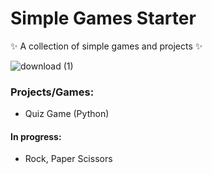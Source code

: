 # Simple Games Starter

 ✨ A collection of simple games and projects ✨

![download (1)](https://github.com/Basi-Letsholo/SimpleGameStarter/assets/122810732/428e4556-0b63-4c87-b627-71b763a2ccae)

### Projects/Games:
- Quiz Game (Python)

#### In progress:
- Rock, Paper Scissors
